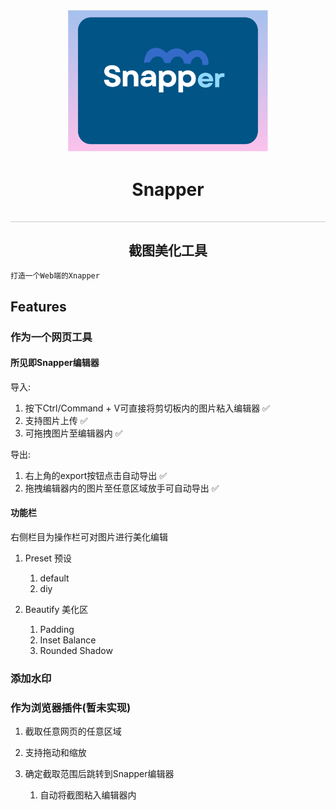 <div style="width: 100%;display: flex;align-items: center; justify-content: center; flex-direction: column;row-gap: 5px;">
   <img
      title="Snapper logo"
      alt="Snapper logo"
      src="./src/assets/logo.png"
      style="width: 20rem"
   />
   <h1>Snapper</h1>
</div>

<div style="width: 100%;height: 1px;background: #ccc;margin: 15px 0"></div>

<h2 align="center">截图美化工具</h2>

`打造一个Web端的Xnapper`

## Features

### 作为一个网页工具

#### 所见即Snapper编辑器

导入:

1.  按下Ctrl/Command + V可直接将剪切板内的图片粘入编辑器 ✅
2.  支持图片上传 ✅
3.  可拖拽图片至编辑器内 ✅

导出:

1.  右上角的export按钮点击自动导出 ✅
2.  拖拽编辑器内的图片至任意区域放手可自动导出 ✅

#### 功能栏

右侧栏目为操作栏可对图片进行美化编辑

1. Preset 预设

   1. default
   2. diy

2. Beautify 美化区

   1. Padding
   2. Inset Balance
   3. Rounded Shadow

### 添加水印

### 作为浏览器插件(暂未实现)

1. 截取任意网页的任意区域
2. 支持拖动和缩放
3. 确定截取范围后跳转到Snapper编辑器

   1. 自动将截图粘入编辑器内
